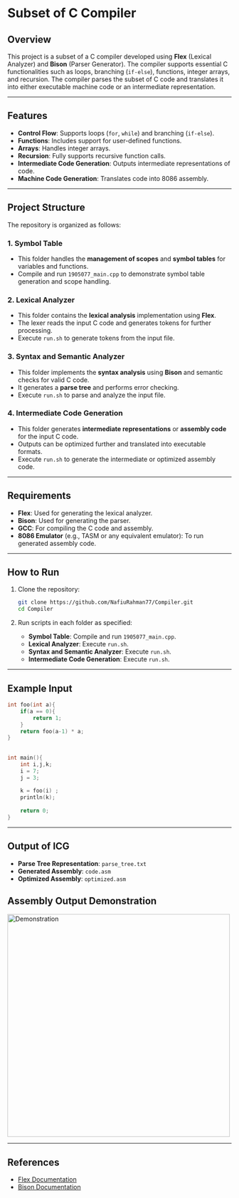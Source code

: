 # Subset of C Compiler

## Overview
This project is a subset of a C compiler developed using **Flex** (Lexical Analyzer) and **Bison** (Parser Generator). The compiler supports essential C functionalities such as loops, branching (`if-else`), functions, integer arrays, and recursion. The compiler parses the subset of C code and translates it into either executable machine code or an intermediate representation.

---

## Features
- **Control Flow**: Supports loops (`for`, `while`) and branching (`if-else`).
- **Functions**: Includes support for user-defined functions.
- **Arrays**: Handles integer arrays.
- **Recursion**: Fully supports recursive function calls.
- **Intermediate Code Generation**: Outputs intermediate representations of code.
- **Machine Code Generation**: Translates code into 8086 assembly.

---

## Project Structure
The repository is organized as follows:

### 1. Symbol Table
- This folder handles the **management of scopes** and **symbol tables** for variables and functions.
- Compile and run `1905077_main.cpp` to demonstrate symbol table generation and scope handling.

### 2. Lexical Analyzer
- This folder contains the **lexical analysis** implementation using **Flex**.
- The lexer reads the input C code and generates tokens for further processing.
- Execute `run.sh` to generate tokens from the input file.

### 3. Syntax and Semantic Analyzer
- This folder implements the **syntax analysis** using **Bison** and semantic checks for valid C code.
- It generates a **parse tree** and performs error checking.
- Execute `run.sh` to parse and analyze the input file.

### 4. Intermediate Code Generation
- This folder generates **intermediate representations** or **assembly code** for the input C code.
- Outputs can be optimized further and translated into executable formats.
- Execute `run.sh` to generate the intermediate or optimized assembly code.

---

## Requirements
- **Flex**: Used for generating the lexical analyzer.
- **Bison**: Used for generating the parser.
- **GCC**: For compiling the C code and assembly.
- **8086 Emulator** (e.g., TASM or any equivalent emulator): To run generated assembly code.

---

## How to Run
1. Clone the repository:
   ```bash
   git clone https://github.com/NafiuRahman77/Compiler.git
   cd Compiler
   ```

2. Run scripts in each folder as specified:
   - **Symbol Table**: Compile and run `1905077_main.cpp`.
   - **Lexical Analyzer**: Execute `run.sh`.
   - **Syntax and Semantic Analyzer**: Execute `run.sh`.
   - **Intermediate Code Generation**: Execute `run.sh`.

---

## Example Input
```c
int foo(int a){
	if(a == 0){
		return 1;
	}
	return foo(a-1) * a;
}
 
 
int main(){
	int i,j,k;
	i = 7;
	j = 3;
 
	k = foo(i) ;
	println(k);
 
	return 0;
}
```

---

## Output of ICG
- **Parse Tree Representation**: `parse_tree.txt`
- **Generated Assembly**: `code.asm`
- **Optimized Assembly**: `optimized.asm`

## Assembly Output Demonstration

<img src="demo/demo.png" alt="Demonstration" width="500">


---

## References
- [Flex Documentation](https://westes.github.io/flex/manual.html)
- [Bison Documentation](https://www.gnu.org/software/bison/)

